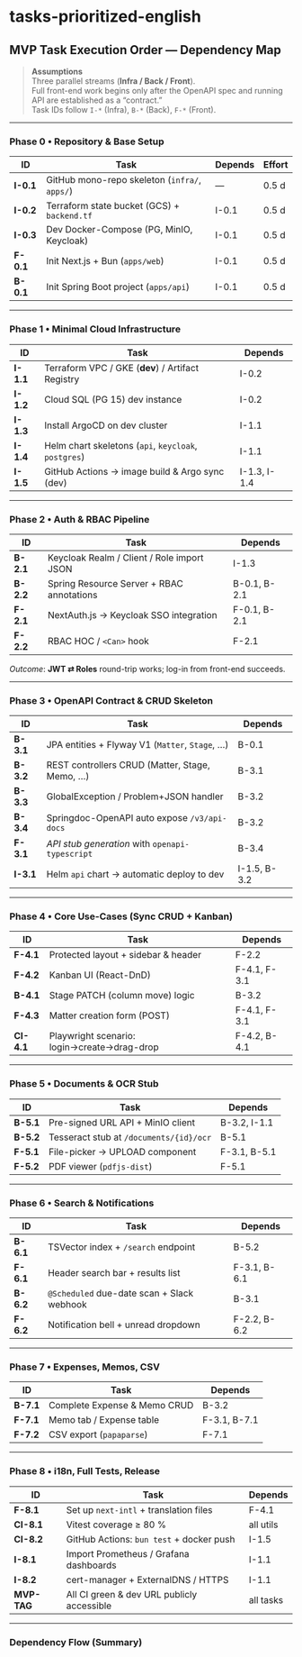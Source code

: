 # tasks-prioritized-english

## MVP Task Execution Order — Dependency Map

> **Assumptions**  
> Three parallel streams (**Infra / Back / Front**).  
> Full front-end work begins only after the OpenAPI spec and running API are established as a “contract.”  
> Task IDs follow `I-*` (Infra), `B-*` (Back), `F-*` (Front).

---

### Phase 0  •  Repository & Base Setup

| ID        | Task                                               | Depends | Effort |
|-----------|----------------------------------------------------|---------|--------|
| **I-0.1** | GitHub mono-repo skeleton (`infra/`, `apps/`)      | —       | 0.5 d  |
| **I-0.2** | Terraform state bucket (GCS) + `backend.tf`        | I-0.1   | 0.5 d  |
| **I-0.3** | Dev Docker-Compose (PG, MinIO, Keycloak)           | I-0.1   | 0.5 d  |
| **F-0.1** | Init Next.js + Bun (`apps/web`)                    | I-0.1   | 0.5 d  |
| **B-0.1** | Init Spring Boot project (`apps/api`)              | I-0.1   | 0.5 d  |

---

### Phase 1  •  Minimal Cloud Infrastructure

| ID        | Task                                                            | Depends        |
|-----------|-----------------------------------------------------------------|----------------|
| **I-1.1** | Terraform VPC / GKE (**dev**) / Artifact Registry               | I-0.2          |
| **I-1.2** | Cloud SQL (PG 15) dev instance                                  | I-0.2          |
| **I-1.3** | Install ArgoCD on dev cluster                                   | I-1.1          |
| **I-1.4** | Helm chart skeletons (`api`, `keycloak`, `postgres`)            | I-1.1          |
| **I-1.5** | GitHub Actions → image build & Argo sync (dev)                  | I-1.3, I-1.4   |

---

### Phase 2  •  Auth & RBAC Pipeline

| ID        | Task                                               | Depends          |
|-----------|----------------------------------------------------|------------------|
| **B-2.1** | Keycloak Realm / Client / Role import JSON         | I-1.3            |
| **B-2.2** | Spring Resource Server + RBAC annotations          | B-0.1, B-2.1     |
| **F-2.1** | NextAuth.js → Keycloak SSO integration             | F-0.1, B-2.1     |
| **F-2.2** | RBAC HOC / `<Can>` hook                            | F-2.1            |

*Outcome*: **JWT ⇄ Roles** round-trip works; log-in from front-end succeeds.

---

### Phase 3  •  OpenAPI Contract & CRUD Skeleton

| ID        | Task                                                        | Depends            |
|-----------|-------------------------------------------------------------|--------------------|
| **B-3.1** | JPA entities + Flyway V1 (`Matter`, `Stage`, …)             | B-0.1              |
| **B-3.2** | REST controllers CRUD (Matter, Stage, Memo, …)             | B-3.1              |
| **B-3.3** | GlobalException / Problem+JSON handler                      | B-3.2              |
| **B-3.4** | Springdoc-OpenAPI auto expose `/v3/api-docs`                | B-3.2              |
| **F-3.1** | *API stub generation* with `openapi-typescript`             | B-3.4              |
| **I-3.1** | Helm `api` chart → automatic deploy to dev                  | I-1.5, B-3.2       |

---

### Phase 4  •  Core Use-Cases (Sync CRUD + Kanban)

| ID         | Task                                            | Depends          |
|------------|-------------------------------------------------|------------------|
| **F-4.1**  | Protected layout + sidebar & header             | F-2.2            |
| **F-4.2**  | Kanban UI (React-DnD)                           | F-4.1, F-3.1     |
| **B-4.1**  | Stage PATCH (column move) logic                 | B-3.2            |
| **F-4.3**  | Matter creation form (POST)                     | F-4.1, F-3.1     |
| **CI-4.1** | Playwright scenario: login→create→drag-drop     | F-4.2, B-4.1     |

---

### Phase 5  •  Documents & OCR Stub

| ID        | Task                                             | Depends          |
|-----------|--------------------------------------------------|------------------|
| **B-5.1** | Pre-signed URL API + MinIO client                | B-3.2, I-1.1     |
| **B-5.2** | Tesseract stub at `/documents/{id}/ocr`          | B-5.1            |
| **F-5.1** | File-picker → UPLOAD component                   | F-3.1, B-5.1     |
| **F-5.2** | PDF viewer (`pdfjs-dist`)                        | F-5.1            |

---

### Phase 6  •  Search & Notifications

| ID        | Task                                             | Depends          |
|-----------|--------------------------------------------------|------------------|
| **B-6.1** | TSVector index + `/search` endpoint              | B-5.2            |
| **F-6.1** | Header search bar + results list                 | F-3.1, B-6.1     |
| **B-6.2** | `@Scheduled` due-date scan + Slack webhook       | B-3.1            |
| **F-6.2** | Notification bell + unread dropdown              | F-2.2, B-6.2     |

---

### Phase 7  •  Expenses, Memos, CSV

| ID        | Task                                | Depends          |
|-----------|-------------------------------------|------------------|
| **B-7.1** | Complete Expense & Memo CRUD        | B-3.2            |
| **F-7.1** | Memo tab / Expense table            | F-3.1, B-7.1     |
| **F-7.2** | CSV export (`papaparse`)            | F-7.1            |

---

### Phase 8  •  i18n, Full Tests, Release

| ID          | Task                                         | Depends   |
|-------------|----------------------------------------------|-----------|
| **F-8.1**   | Set up `next-intl` + translation files       | F-4.1     |
| **CI-8.1**  | Vitest coverage ≥ 80 %                       | all utils |
| **CI-8.2**  | GitHub Actions: `bun test` + docker push     | I-1.5     |
| **I-8.1**   | Import Prometheus / Grafana dashboards       | I-1.1     |
| **I-8.2**   | cert-manager + ExternalDNS / HTTPS           | I-1.1     |
| **MVP-TAG** | All CI green & dev URL publicly accessible   | all tasks |

---

### Dependency Flow (Summary)


